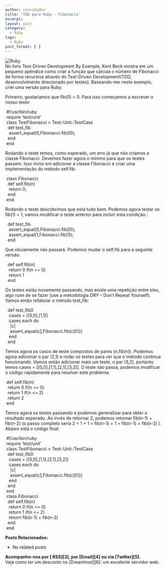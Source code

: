 ```yaml
---
author: convidados
title: 'TDD para Ruby - Fibonacci'
excerpt:
layout: post
category:
  - Ruby
tags:
  - Ruby
post_format: [ ]
---
```

![Ruby][1]  
No livro Test-Driven Development By Example, Kent Beck mostra em um pequeno apêndice como criar a função que calcula o número de Fibonacci de forma recursiva através do Test-Driven Development(TDD, desenvolvimento direcionado por testes). Baseando-me neste exemplo, criei uma versão para Ruby.

Primeiro, gostariamos que fib(0) = 0. Para isso começamos a escrever o nosso teste:

 #!/usr/bin/ruby  
 require ‘test/unit’  
 class TestFibonacci < Test::Unit::TestCase  
  def test_fib  
   assert_equal(0,Fibonacci.fib(0));  
  end  
 end

Rodando o teste temos, como esperado, um erro já que não criamos a classe Fibonacci. Devemos fazer agora o mínimo para que os testes passem. Isso inclui em adicionar a classe Fibonacci e criar uma implementação do método self.fib.

 class Fibonacci  
  def self.fib(n)  
   return 0;  
  end  
 end

Rodando o teste descobrimos que está tudo bem. Podemos agora testar se fib(1) = 1, vamos modificar o teste anterior para incluir esta condição.:

  def test_fib  
   assert_equal(0,Fibonacci.fib(0));  
   assert_equal(1,Fibonacci.fib(1));  
  end

Que obviamente não passará. Podemos mudar o self.fib para a seguinte versão:

  def self.fib(n)  
   return 0 if(n == 0)  
   return 1  
  end

Os testes estão novamente passando, mas existe uma repetição entre eles, algo ruim de se fazer (use a metodologia DRY – Don’t Repeat Yourself). Vamos então refatorar o método test_fib:

  def test_fib0  
   cases = [[0,0],[1,1]]  
   cases.each do  
    |c|  
    assert_equal(c[1],Fibonacci.fib(c[0]))  
   end  
  end

Temos agora os casos de teste compostos de pares (n,fib(n)). Podemos agora adicionar o par (2,1) e rodar os testes para ver que o método continua funcionando. Vamos então adicionar mais um teste, o par (3,2), portanto temos cases = [[0,0],[1,1],[2,1],[3,2]]. O teste não passa, podemos modificar o código rapidamente para resolver este problema.

 def self.fib(n)  
  return 0 if(n == 0)  
  return 1 if(n <= 2)  
  return 2  
 end

Temos agora os testes passando e podemos generalizar para obter o resultado esperado. Ao invés de retornar 2, podemos retornar fib(n-1) + fib(n-2) (o passo completo seria 2 = 1 + 1 = fib(n-1) + 1 = fib(n-1) + fib(n-2) ). Abaixo está o código final:

 #!/usr/bin/ruby  
 require ‘test/unit’  
 class TestFibonacci < Test::Unit::TestCase  
  def test_fib0  
   cases = [[0,0],[1,1],[2,1],[3,2]]  
   cases.each do  
    |c|  
    assert_equal(c[1],Fibonacci.fib(c[0]))  
   end  
  end  
 end  
 class Fibonacci  
  def self.fib(n)  
   return 0 if(n == 0)  
   return 1 if(n <= 2)  
   return fib(n-1) + fib(n-2)  
  end  
 end

**Posts Relacionados:** 
*   No related posts









**Acompanhe-nos por [ RSS][3], por [Email][4] ou via [Twitter][5].**  
Veja como ter um desconto no [Dreamhost][6]: um excelente servidor web.

 [1]: http://vidageek.net/wp-content/uploads/2008/01/ruby.thumbnail.jpg
 [2]: https://twitter.com/share




